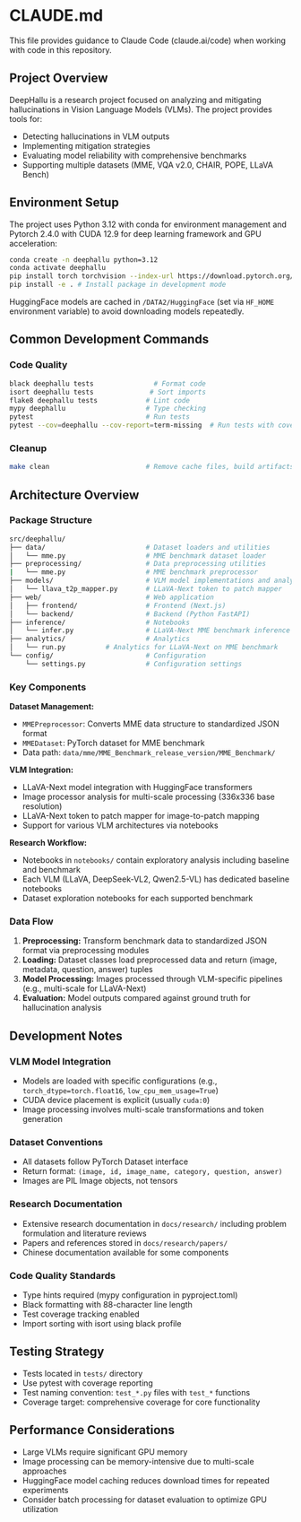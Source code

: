 # CLAUDE.md

This file provides guidance to Claude Code (claude.ai/code) when working with code in this repository.

## Project Overview

DeepHallu is a research project focused on analyzing and mitigating hallucinations in Vision Language Models (VLMs). The project provides tools for:
- Detecting hallucinations in VLM outputs
- Implementing mitigation strategies
- Evaluating model reliability with comprehensive benchmarks
- Supporting multiple datasets (MME, VQA v2.0, CHAIR, POPE, LLaVA Bench)

## Environment Setup

The project uses Python 3.12 with conda for environment management and Pytorch 2.4.0 with CUDA 12.9 for deep learning framework and GPU acceleration:

```bash
conda create -n deephallu python=3.12
conda activate deephallu
pip install torch torchvision --index-url https://download.pytorch.org/whl/cu129
pip install -e . # Install package in development mode
```
HuggingFace models are cached in `/DATA2/HuggingFace` (set via `HF_HOME` environment variable) to avoid downloading models repeatedly.

## Common Development Commands

### Code Quality
```bash
black deephallu tests               # Format code
isort deephallu tests              # Sort imports  
flake8 deephallu tests            # Lint code
mypy deephallu                    # Type checking
pytest                            # Run tests
pytest --cov=deephallu --cov-report=term-missing  # Run tests with coverage
```

### Cleanup
```bash
make clean                        # Remove cache files, build artifacts
```

## Architecture Overview

### Package Structure
```bash
src/deephallu/
├── data/                         # Dataset loaders and utilities
│   └── mme.py                    # MME benchmark dataset loader
├── preprocessing/                # Data preprocessing utilities
|   └── mme.py                    # MME benchmark preprocessor
├── models/                       # VLM model implementations and analysis
│   └── llava_t2p_mapper.py       # LLaVA-Next token to patch mapper
├── web/                          # Web application
│   ├── frontend/                 # Frontend (Next.js)
│   └── backend/                  # Backend (Python FastAPI)
├── inference/                    # Notebooks
│   └── infer.py                  # LLaVA-Next MME benchmark inference
├── analytics/                    # Analytics
│   └── run.py          # Analytics for LLaVA-Next on MME benchmark
└── config/                       # Configuration
    └── settings.py               # Configuration settings
```

### Key Components

**Dataset Management:**
- `MMEPreprocessor`: Converts MME data structure to standardized JSON format
- `MMEDataset`: PyTorch dataset for MME benchmark
- Data path: `data/mme/MME_Benchmark_release_version/MME_Benchmark/`

**VLM Integration:**
- LLaVA-Next model integration with HuggingFace transformers
- Image processor analysis for multi-scale processing (336x336 base resolution)
- LLaVA-Next token to patch mapper for image-to-patch mapping
- Support for various VLM architectures via notebooks

**Research Workflow:**
- Notebooks in `notebooks/` contain exploratory analysis including baseline and benchmark
- Each VLM (LLaVA, DeepSeek-VL2, Qwen2.5-VL) has dedicated baseline notebooks
- Dataset exploration notebooks for each supported benchmark

### Data Flow

1. **Preprocessing:** Transform benchmark data to standardized JSON format via preprocessing modules
2. **Loading:** Dataset classes load preprocessed data and return (image, metadata, question, answer) tuples
3. **Model Processing:** Images processed through VLM-specific pipelines (e.g., multi-scale for LLaVA-Next)
4. **Evaluation:** Model outputs compared against ground truth for hallucination analysis

## Development Notes

### VLM Model Integration
- Models are loaded with specific configurations (e.g., `torch_dtype=torch.float16`, `low_cpu_mem_usage=True`)
- CUDA device placement is explicit (usually `cuda:0`)
- Image processing involves multi-scale transformations and token generation

### Dataset Conventions
- All datasets follow PyTorch Dataset interface
- Return format: `(image, id, image_name, category, question, answer)`
- Images are PIL Image objects, not tensors

### Research Documentation
- Extensive research documentation in `docs/research/` including problem formulation and literature reviews
- Papers and references stored in `docs/research/papers/`
- Chinese documentation available for some components

### Code Quality Standards
- Type hints required (mypy configuration in pyproject.toml)
- Black formatting with 88-character line length
- Test coverage tracking enabled
- Import sorting with isort using black profile

## Testing Strategy

- Tests located in `tests/` directory
- Use pytest with coverage reporting
- Test naming convention: `test_*.py` files with `test_*` functions
- Coverage target: comprehensive coverage for core functionality

## Performance Considerations

- Large VLMs require significant GPU memory
- Image processing can be memory-intensive due to multi-scale approaches
- HuggingFace model caching reduces download times for repeated experiments
- Consider batch processing for dataset evaluation to optimize GPU utilization